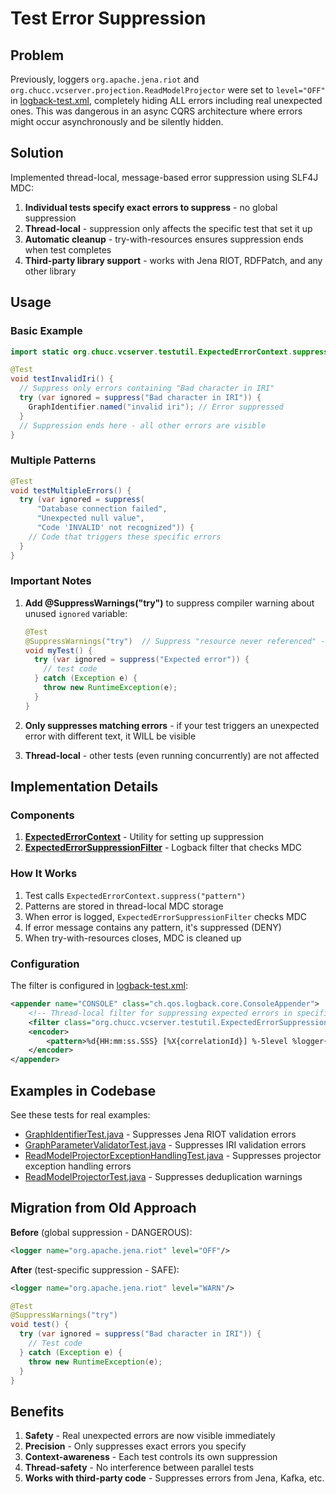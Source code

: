 # Test Error Suppression

## Problem

Previously, loggers `org.apache.jena.riot` and `org.chucc.vcserver.projection.ReadModelProjector` were set to `level="OFF"` in [logback-test.xml](../../../resources/logback-test.xml), completely hiding ALL errors including real unexpected ones. This was dangerous in an async CQRS architecture where errors might occur asynchronously and be silently hidden.

## Solution

Implemented thread-local, message-based error suppression using SLF4J MDC:

1. **Individual tests specify exact errors to suppress** - no global suppression
2. **Thread-local** - suppression only affects the specific test that set it up
3. **Automatic cleanup** - try-with-resources ensures suppression ends when test completes
4. **Third-party library support** - works with Jena RIOT, RDFPatch, and any other library

## Usage

### Basic Example

```java
import static org.chucc.vcserver.testutil.ExpectedErrorContext.suppress;

@Test
void testInvalidIri() {
  // Suppress only errors containing "Bad character in IRI"
  try (var ignored = suppress("Bad character in IRI")) {
    GraphIdentifier.named("invalid iri"); // Error suppressed
  }
  // Suppression ends here - all other errors are visible
}
```

### Multiple Patterns

```java
@Test
void testMultipleErrors() {
  try (var ignored = suppress(
      "Database connection failed",
      "Unexpected null value",
      "Code 'INVALID' not recognized")) {
    // Code that triggers these specific errors
  }
}
```

### Important Notes

1. **Add @SuppressWarnings("try")** to suppress compiler warning about unused `ignored` variable:
   ```java
   @Test
   @SuppressWarnings("try")  // Suppress "resource never referenced" - used for MDC side-effects
   void myTest() {
     try (var ignored = suppress("Expected error")) {
       // test code
     } catch (Exception e) {
       throw new RuntimeException(e);
     }
   }
   ```

2. **Only suppresses matching errors** - if your test triggers an unexpected error with different text, it WILL be visible

3. **Thread-local** - other tests (even running concurrently) are not affected

## Implementation Details

### Components

1. **[ExpectedErrorContext](ExpectedErrorContext.java)** - Utility for setting up suppression
2. **[ExpectedErrorSuppressionFilter](ExpectedErrorSuppressionFilter.java)** - Logback filter that checks MDC

### How It Works

1. Test calls `ExpectedErrorContext.suppress("pattern")`
2. Patterns are stored in thread-local MDC storage
3. When error is logged, `ExpectedErrorSuppressionFilter` checks MDC
4. If error message contains any pattern, it's suppressed (DENY)
5. When try-with-resources closes, MDC is cleaned up

### Configuration

The filter is configured in [logback-test.xml](../../../resources/logback-test.xml):

```xml
<appender name="CONSOLE" class="ch.qos.logback.core.ConsoleAppender">
    <!-- Thread-local filter for suppressing expected errors in specific tests -->
    <filter class="org.chucc.vcserver.testutil.ExpectedErrorSuppressionFilter"/>
    <encoder>
        <pattern>%d{HH:mm:ss.SSS} [%X{correlationId}] %-5level %logger{36} - %msg%n</pattern>
    </encoder>
</appender>
```

## Examples in Codebase

See these tests for real examples:

- [GraphIdentifierTest.java](../../domain/GraphIdentifierTest.java) - Suppresses Jena RIOT validation errors
- [GraphParameterValidatorTest.java](../../util/GraphParameterValidatorTest.java) - Suppresses IRI validation errors
- [ReadModelProjectorExceptionHandlingTest.java](../../projection/ReadModelProjectorExceptionHandlingTest.java) - Suppresses projector exception handling errors
- [ReadModelProjectorTest.java](../../projection/ReadModelProjectorTest.java) - Suppresses deduplication warnings

## Migration from Old Approach

**Before** (global suppression - DANGEROUS):
```xml
<logger name="org.apache.jena.riot" level="OFF"/>
```

**After** (test-specific suppression - SAFE):
```xml
<logger name="org.apache.jena.riot" level="WARN"/>
```

```java
@Test
@SuppressWarnings("try")
void test() {
  try (var ignored = suppress("Bad character in IRI")) {
    // Test code
  } catch (Exception e) {
    throw new RuntimeException(e);
  }
}
```

## Benefits

1. **Safety** - Real unexpected errors are now visible immediately
2. **Precision** - Only suppresses exact errors you specify
3. **Context-awareness** - Each test controls its own suppression
4. **Thread-safety** - No interference between parallel tests
5. **Works with third-party code** - Suppresses errors from Jena, Kafka, etc.
